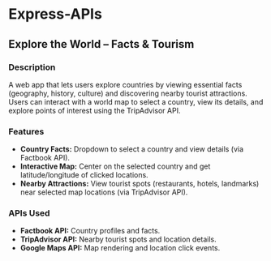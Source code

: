 # Express-APIs

## Explore the World – Facts & Tourism
### Description
A web app that lets users explore countries by viewing essential facts (geography, history, culture) and discovering nearby tourist attractions. Users can interact with a world map to select a country, view its details, and explore points of interest using the TripAdvisor API.

### Features
- **Country Facts:** Dropdown to select a country and view details (via Factbook API).
- **Interactive Map:** Center on the selected country and get latitude/longitude of clicked locations.
- **Nearby Attractions:** View tourist spots (restaurants, hotels, landmarks) near selected map locations (via TripAdvisor API).

### APIs Used
- **Factbook API:** Country profiles and facts.
- **TripAdvisor API:** Nearby tourist spots and location details.
- **Google Maps API:** Map rendering and location click events.
